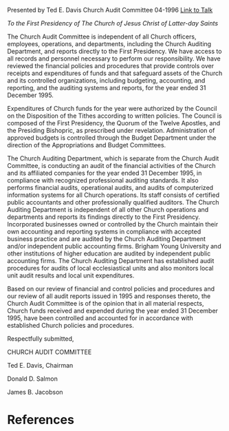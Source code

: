 Presented by Ted E. Davis
Church Audit Committee
04-1996
[Link to Talk](https://www.churchofjesuschrist.org/study/general-conference/1996/04/the-church-audit-committee-report?lang=eng)

_To the First Presidency of The Church of Jesus Christ of Latter-day Saints_

The Church Audit Committee is independent of all Church officers, employees, operations, and departments, including the Church Auditing Department, and reports directly to the First Presidency. We have access to all records and personnel necessary to perform our responsibility. We have reviewed the financial policies and procedures that provide controls over receipts and expenditures of funds and that safeguard assets of the Church and its controlled organizations, including budgeting, accounting, and reporting, and the auditing systems and reports, for the year ended 31 December 1995.

Expenditures of Church funds for the year were authorized by the Council on the Disposition of the Tithes according to written policies. The Council is composed of the First Presidency, the Quorum of the Twelve Apostles, and the Presiding Bishopric, as prescribed under revelation. Administration of approved budgets is controlled through the Budget Department under the direction of the Appropriations and Budget Committees.

The Church Auditing Department, which is separate from the Church Audit Committee, is conducting an audit of the financial activities of the Church and its affiliated companies for the year ended 31 December 1995, in compliance with recognized professional auditing standards. It also performs financial audits, operational audits, and audits of computerized information systems for all Church operations. Its staff consists of certified public accountants and other professionally qualified auditors. The Church Auditing Department is independent of all other Church operations and departments and reports its findings directly to the First Presidency. Incorporated businesses owned or controlled by the Church maintain their own accounting and reporting systems in compliance with accepted business practice and are audited by the Church Auditing Department and/or independent public accounting firms. Brigham Young University and other institutions of higher education are audited by independent public accounting firms. The Church Auditing Department has established audit procedures for audits of local ecclesiastical units and also monitors local unit audit results and local unit expenditures.

Based on our review of financial and control policies and procedures and our review of all audit reports issued in 1995 and responses thereto, the Church Audit Committee is of the opinion that in all material respects, Church funds received and expended during the year ended 31 December 1995, have been controlled and accounted for in accordance with established Church policies and procedures.



Respectfully submitted,

CHURCH AUDIT COMMITTEE

Ted E. Davis, Chairman

Donald D. Salmon

James B. Jacobson

# References
